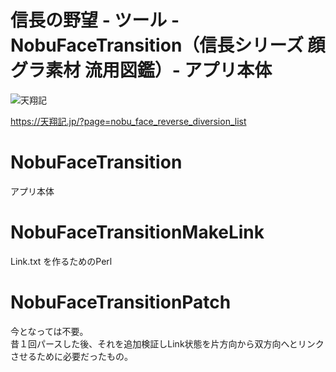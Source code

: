 # 信長の野望 - ツール - NobuFaceTransition（信長シリーズ 顔グラ素材 流用図鑑）- アプリ本体

![天翔記](https://img.shields.io/badge/天翔記-with_PK-6479ff.svg)

https://天翔記.jp/?page=nobu_face_reverse_diversion_list

# NobuFaceTransition

アプリ本体  

# NobuFaceTransitionMakeLink

Link.txt を作るためのPerl  

# NobuFaceTransitionPatch

今となっては不要。  
昔１回パースした後、それを追加検証しLink状態を片方向から双方向へとリンクさせるために必要だったもの。  